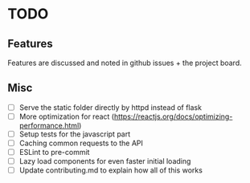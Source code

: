 # TODO

## Features

Features are discussed and noted in github issues + the project board.

## Misc

- [ ] Serve the static folder directly by httpd instead of flask
- [ ] More optimization for react (https://reactjs.org/docs/optimizing-performance.html)
- [ ] Setup tests for the javascript part
- [ ] Caching common requests to the API
- [ ] ESLint to pre-commit
- [ ] Lazy load components for even faster initial loading
- [ ] Update contributing.md to explain how all of this works
